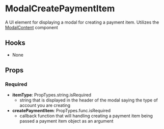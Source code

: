 # ModalCreatePaymentItem

A UI element for displaying a modal for creating a payment item. Utilizes the [ModalContent](https://github.com/pay-theory/pay-theory-ui/tree/master/src/common/ModalContent) component

## Hooks

* None

## Props

### Required

* **itemType**: PropTypes.string.isRequired
  * string that is displayed in the header of the modal saying the type of account you are creating
* **createPaymentItem**: PropTypes.func.isRequired
  * callback function that will handling creating a payment item being passed a payment item object as an argument
